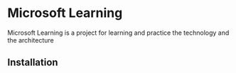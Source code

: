 ﻿

# Microsoft Learning

Microsoft Learning is a project for learning and practice the technology and the architecture

## Installation

